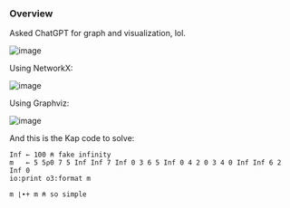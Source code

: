 ### Overview

Asked ChatGPT for graph and visualization, lol.

![image](https://github.com/user-attachments/assets/bbb0d83c-4bda-4bac-80e3-d81eeca65391)

Using NetworkX:

![image](https://github.com/user-attachments/assets/cdc160e7-8da9-4372-b876-5efe169acb40)

Using Graphviz:

![image](https://github.com/user-attachments/assets/3d431014-34ed-4e3a-8ee7-03ae2499a392)

And this is the Kap code to solve:
```apl
Inf ← 100 ⍝ fake infinity
m   ← 5 5⍴0 7 5 Inf Inf 7 Inf 0 3 6 5 Inf 0 4 2 0 3 4 0 Inf Inf 6 2 Inf 0
io:print o3:format m

m ⌊∙+ m ⍝ so simple
```

